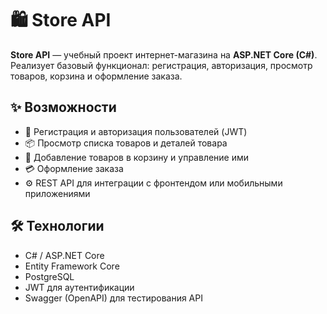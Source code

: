 # 🛍️ Store API

**Store API** — учебный проект интернет-магазина на **ASP.NET Core (C#)**.  
Реализует базовый функционал: регистрация, авторизация, просмотр товаров, корзина и оформление заказа.

## ✨ Возможности
- 🔐 Регистрация и авторизация пользователей (JWT)
- 📦 Просмотр списка товаров и деталей товара
- 🛒 Добавление товаров в корзину и управление ими
- 💳 Оформление заказа
- ⚙️ REST API для интеграции с фронтендом или мобильными приложениями

## 🛠️ Технологии
- C# / ASP.NET Core
- Entity Framework Core
- PostgreSQL
- JWT для аутентификации
- Swagger (OpenAPI) для тестирования API
